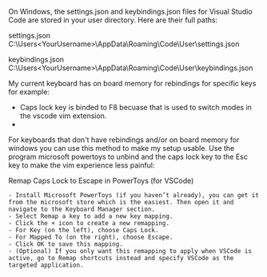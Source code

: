 



On Windows, the settings.json and keybindings.json files for Visual Studio Code are stored in your user directory. Here are their full paths:


settings.json
C:\Users\<YourUsername>\AppData\Roaming\Code\User\settings.json

keybindings.json
C:\Users\<YourUsername>\AppData\Roaming\Code\User\keybindings.json




My current keyboard has on board memory for rebindings for specific keys for example:
- Caps lock key is binded to F8 becuase that is used to switch modes in the vscode vim extension.
- 


For keyboards that don't have rebindings and/or on board memory for windows you can use this method to make my setup usable.
Use the program microsoft powertoys to unbind and the caps lock key to the Esc key to make the vim experience less painful:

Remap Caps Lock to Escape in PowerToys (for VSCode)

    - Install Microsoft PowerToys (if you haven’t already), you can get it from the microsoft store which is the easiest. Then open it and navigate to the Keyboard Manager section.
    - Select Remap a key to add a new key mapping.
    - Click the + icon to create a new remapping.
    - For Key (on the left), choose Caps Lock.
    - For Mapped To (on the right), choose Escape.
    - Click OK to save this mapping.
    - (Optional) If you only want this remapping to apply when VSCode is active, go to Remap shortcuts instead and specify VSCode as the targeted application.
